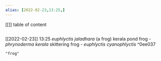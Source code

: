 ```yaml
---
alias: [2022-02-23,13:25,]
---
```

[[]]
table of content
```toc
```

[[2022-02-23]] 13:25
*euphlyctis jaladhara* (a frog)
kerala pond frog - *phrynoderma kerala*
skittering frog - *euphlyctis cyanophlyctis* ^0ee037
```query
"frog"
```